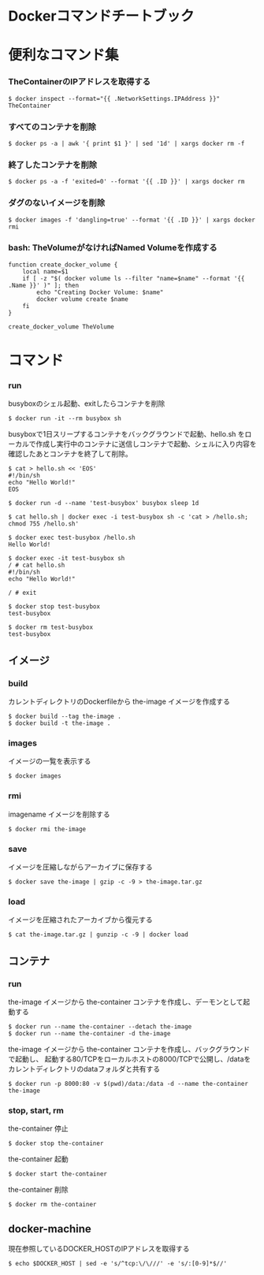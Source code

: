 # Dockerコマンドチートブック

# 便利なコマンド集

### TheContainerのIPアドレスを取得する

	$ docker inspect --format="{{ .NetworkSettings.IPAddress }}" TheContainer

### すべてのコンテナを削除

	$ docker ps -a | awk '{ print $1 }' | sed '1d' | xargs docker rm -f

### 終了したコンテナを削除

	$ docker ps -a -f 'exited=0' --format '{{ .ID }}' | xargs docker rm

### ダグのないイメージを削除

	$ docker images -f 'dangling=true' --format '{{ .ID }}' | xargs docker rmi

### bash: TheVolumeがなければNamed Volumeを作成する

	function create_docker_volume {
		local name=$1
		if [ -z "$( docker volume ls --filter "name=$name" --format '{{ .Name }}' )" ]; then
			echo "Creating Docker Volume: $name"
			docker volume create $name
		fi
	}

	create_docker_volume TheVolume

# コマンド

### run

busyboxのシェル起動、exitしたらコンテナを削除

	$ docker run -it --rm busybox sh
	
busyboxで1日スリープするコンテナをバックグラウンドで起動、hello.sh をローカルで作成し実行中のコンテナに送信しコンテナで起動、シェルに入り内容を確認したあとコンテナを終了して削除。

	$ cat > hello.sh << 'EOS'
	#!/bin/sh
	echo "Hello World!"
	EOS

	$ docker run -d --name 'test-busybox' busybox sleep 1d

	$ cat hello.sh | docker exec -i test-busybox sh -c 'cat > /hello.sh; chmod 755 /hello.sh'

	$ docker exec test-busybox /hello.sh
	Hello World!

	$ docker exec -it test-busybox sh
	/ # cat hello.sh
	#!/bin/sh
	echo "Hello World!"

	/ # exit

	$ docker stop test-busybox
	test-busybox

	$ docker rm test-busybox
	test-busybox

## イメージ

### build
カレントディレクトリのDockerfileから the-image イメージを作成する

	$ docker build --tag the-image .
	$ docker build -t the-image .

### images
イメージの一覧を表示する

	$ docker images

### rmi
imagename イメージを削除する

	$ docker rmi the-image

### save
イメージを圧縮しながらアーカイブに保存する

	$ docker save the-image | gzip -c -9 > the-image.tar.gz

### load
イメージを圧縮されたアーカイブから復元する

	$ cat the-image.tar.gz | gunzip -c -9 | docker load

## コンテナ

### run

the-image イメージから the-container コンテナを作成し、デーモンとして起動する

	$ docker run --name the-container --detach the-image
	$ docker run --name the-container -d the-image

the-image イメージから the-container コンテナを作成し、バックグラウンドで起動し、
起動する80/TCPをローカルホストの8000/TCPで公開し、/dataをカレントディレクトリのdataフォルダと共有する

	$ docker run -p 8000:80 -v $(pwd)/data:/data -d --name the-container the-image

### stop, start, rm

the-container 停止

	$ docker stop the-container

the-container 起動

	$ docker start the-container

the-container 削除

	$ docker rm the-container

## docker-machine

現在参照しているDOCKER_HOSTのIPアドレスを取得する

	$ echo $DOCKER_HOST | sed -e 's/^tcp:\/\///' -e 's/:[0-9]*$//'

